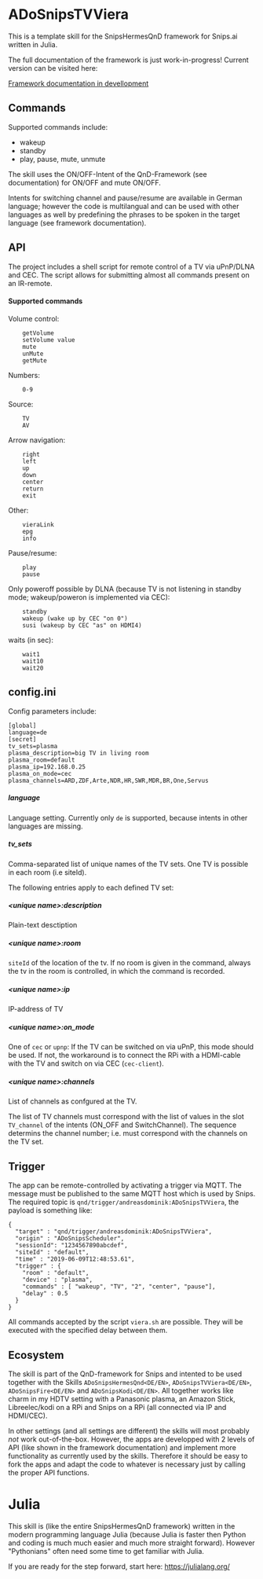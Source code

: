 # ADoSnipsTVViera

This is a template skill for the SnipsHermesQnD framework for Snips.ai
written in Julia.

 The full documentation of the framework is just work-in-progress!
 Current version can be visited here:

 [Framework documentation in devellopment](https://andreasdominik.github.io/ADoSnipsQnD/dev)


## Commands

Supported commands include:

* wakeup
* standby
* play, pause, mute, unmute


The skill uses the ON/OFF-Intent of the QnD-Framework (see documentation) for ON/OFF
and mute ON/OFF.

Intents for switching channel and pause/resume are available in German language;
however the code is multilangual and can  be used with other languages as well by
predefining the phrases to be spoken in the target language (see
framework documentation).

## API

The project includes a shell script for remote control of a TV via
uPnP/DLNA and CEC.
The script allows for submitting almost all commands present on an
IR-remote.

#### Supported commands
Volume control:
```
    getVolume
    setVolume value
    mute
    unMute
    getMute
```
  Numbers:
```
    0-9
```
  Source:
```
    TV
    AV
```
  Arrow navigation:
```
    right
    left
    up
    down
    center
    return
    exit
```
  Other:
```
    vieraLink
    epg
    info
```
  Pause/resume:
```
    play
    pause
```
  Only poweroff possible by DLNA (because TV is not listening in standby mode;
  wakeup/poweron is implemented via CEC):
```
    standby
    wakeup (wake up by CEC "on 0")
    susi (wakeup by CEC "as" on HDMI4)
```
  waits (in sec):
```
    wait1
    wait10
    wait20
```
## config.ini

Config parameters include:

```
[global]
language=de
[secret]
tv_sets=plasma
plasma_description=big TV in living room
plasma_room=default
plasma_ip=192.168.0.25
plasma_on_mode=cec
plasma_channels=ARD,ZDF,Arte,NDR,HR,SWR,MDR,BR,One,Servus
```

##### language
Language setting. Currently only `de` is supported, because intents in
other languages are missing.

##### tv_sets
Comma-separated list of unique names of the TV sets. One TV is possible in
each room (i.e siteId).

The following entries apply to each defined TV set:

##### &lt;unique name&gt;:description
Plain-text desctiption

##### &lt;unique name&gt;:room
`siteId` of the location of the tv. If no room is given in the command,
always the tv in the room is controlled, in which the command is
recorded.

##### &lt;unique name&gt;:ip
IP-address of TV

##### &lt;unique name&gt;:on_mode
One of `cec` or `upnp`: If the TV can be switched on via uPnP, this mode
should be used. If not, the workaround is to connect the RPi with
a HDMI-cable with the TV and switch on via CEC (`cec-client`).

##### &lt;unique name&gt;:channels
List of channels as confgured at the TV.


The list of TV channels must correspond with the list of values in the
slot `TV_channel` of the intents (ON_OFF and SwitchChannel). The sequence
determins the channel number; i.e. must correspond with the channels on
the TV set.

## Trigger

The app can be remote-controlled by activating a trigger via
MQTT.
The message must be published to the same MQTT host which is used
by Snips.
The required topic is `qnd/trigger/andreasdominik:ADoSnipsTVViera`,
the payload is something like:

```
{
  "target" : "qnd/trigger/andreasdominik:ADoSnipsTVViera",
  "origin" : "ADoSnipsScheduler",
  "sessionId": "1234567890abcdef",
  "siteId" : "default",
  "time" : "2019-06-09T12:48:53.61",
  "trigger" : {
    "room" : "default",
    "device" : "plasma",
    "commands" : [ "wakeup", "TV", "2", "center", "pause"],
    "delay" : 0.5
  }
}
```
All commands accepted by the script `viera.sh` are possible. They will be
executed with the specified delay between them.


## Ecosystem

The skill is part of the QnD-framework for Snips and intented to be used together
with the Skills `ADoSnipsHermesQnd<DE/EN>`, `ADoSnipsTVViera<DE/EN>`, `ADoSnipsFire<DE/EN>` and `ADoSnipsKodi<DE/EN>`. All together
works like charm in my HDTV setting with a Panasonic plasma, an Amazon Stick,
Libreelec/kodi on a RPi and Snips on a RPi (all connected via IP and HDMI/CEC).

In other settings (and all settings are different) the skills will
most probably *not* work out-of-the-box. However, the apps are developped
with 2 levels of API (like shown in the framework documentation) and implement
more functionality as currently used by the skills. Therefore it should be easy
to fork the apps and adapt the code to whatever is necessary just by calling the
proper API functions.

# Julia

This skill is (like the entire SnipsHermesQnD framework) written in the
modern programming language Julia (because Julia is faster
then Python and coding is much much easier and much more straight forward).
However "Pythonians" often need some time to get familiar with Julia.

If you are ready for the step forward, start here: https://julialang.org/

